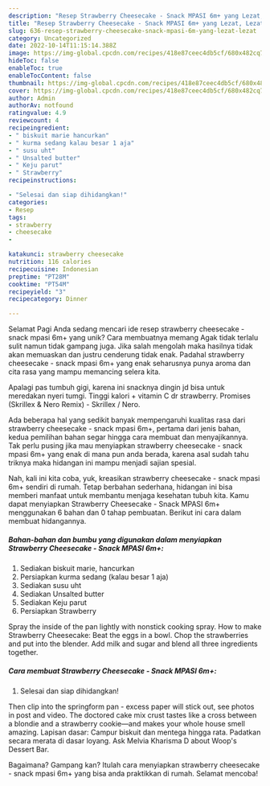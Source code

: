 ```yaml
---
description: "Resep Strawberry Cheesecake - Snack MPASI 6m+ yang Lezat, Lezat"
title: "Resep Strawberry Cheesecake - Snack MPASI 6m+ yang Lezat, Lezat"
slug: 636-resep-strawberry-cheesecake-snack-mpasi-6m-yang-lezat-lezat
category: Uncategorized
date: 2022-10-14T11:15:14.388Z
image: https://img-global.cpcdn.com/recipes/418e87ceec4db5cf/680x482cq70/strawberry-cheesecake-snack-mpasi-6m-foto-resep-utama.jpg
hideToc: false
enableToc: true
enableTocContent: false
thumbnail: https://img-global.cpcdn.com/recipes/418e87ceec4db5cf/680x482cq70/strawberry-cheesecake-snack-mpasi-6m-foto-resep-utama.jpg
cover: https://img-global.cpcdn.com/recipes/418e87ceec4db5cf/680x482cq70/strawberry-cheesecake-snack-mpasi-6m-foto-resep-utama.jpg
author: Admin
authorAv: notfound
ratingvalue: 4.9
reviewcount: 4
recipeingredient:
- " biskuit marie hancurkan"
- " kurma sedang kalau besar 1 aja"
- " susu uht"
- " Unsalted butter"
- " Keju parut"
- " Strawberry"
recipeinstructions:

- "Selesai dan siap dihidangkan!"
categories:
- Resep
tags:
- strawberry
- cheesecake
- 

katakunci: strawberry cheesecake  
nutrition: 116 calories
recipecuisine: Indonesian
preptime: "PT28M"
cooktime: "PT54M"
recipeyield: "3"
recipecategory: Dinner

---
```



Selamat Pagi Anda sedang mencari ide resep strawberry cheesecake - snack mpasi 6m+ yang unik? Cara membuatnya memang Agak tidak terlalu sulit namun tidak gampang juga. Jika salah mengolah maka hasilnya tidak akan memuaskan dan justru cenderung tidak enak. Padahal strawberry cheesecake - snack mpasi 6m+ yang enak seharusnya punya aroma dan cita rasa yang mampu memancing selera kita.


Apalagi pas tumbuh gigi, karena ini snacknya dingin jd bisa untuk meredakan nyeri tumgi. Tinggi kalori + vitamin C dr strawberry. Promises (Skrillex &amp; Nero Remix) - Skrillex / Nero.

Ada beberapa hal yang sedikit banyak mempengaruhi kualitas rasa dari strawberry cheesecake - snack mpasi 6m+, pertama dari jenis bahan, kedua pemilihan bahan segar hingga cara membuat dan menyajikannya. Tak perlu pusing jika mau menyiapkan strawberry cheesecake - snack mpasi 6m+ yang enak di mana pun anda berada, karena asal sudah tahu triknya maka hidangan ini mampu menjadi sajian spesial.


Nah, kali ini kita coba, yuk, kreasikan strawberry cheesecake - snack mpasi 6m+ sendiri di rumah. Tetap berbahan sederhana, hidangan ini bisa memberi manfaat untuk membantu menjaga kesehatan tubuh kita. Kamu dapat menyiapkan Strawberry Cheesecake - Snack MPASI 6m+ menggunakan 6 bahan dan 0 tahap pembuatan. Berikut ini cara dalam membuat hidangannya.

<!--inarticleads1-->

##### Bahan-bahan dan bumbu yang digunakan dalam menyiapkan Strawberry Cheesecake - Snack MPASI 6m+:

1. Sediakan  biskuit marie, hancurkan
1. Persiapkan  kurma sedang (kalau besar 1 aja)
1. Sediakan  susu uht
1. Sediakan  Unsalted butter
1. Sediakan  Keju parut
1. Persiapkan  Strawberry


Spray the inside of the pan lightly with nonstick cooking spray. How to make Strawberry Cheesecake: Beat the eggs in a bowl. Chop the strawberries and put into the blender. Add milk and sugar and blend all three ingredients together. 

<!--inarticleads2-->

##### Cara membuat Strawberry Cheesecake - Snack MPASI 6m+:


1. Selesai dan siap dihidangkan!

Then clip into the springform pan - excess paper will stick out, see photos in post and video. The doctored cake mix crust tastes like a cross between a blondie and a strawberry cookie—and makes your whole house smell amazing. Lapisan dasar: Campur biskuit dan mentega hingga rata. Padatkan secara merata di dasar loyang. Ask Melvia Kharisma D about Woop&#39;s Dessert Bar. 

Bagaimana? Gampang kan? Itulah cara menyiapkan strawberry cheesecake - snack mpasi 6m+ yang bisa anda praktikkan di rumah. Selamat mencoba!
